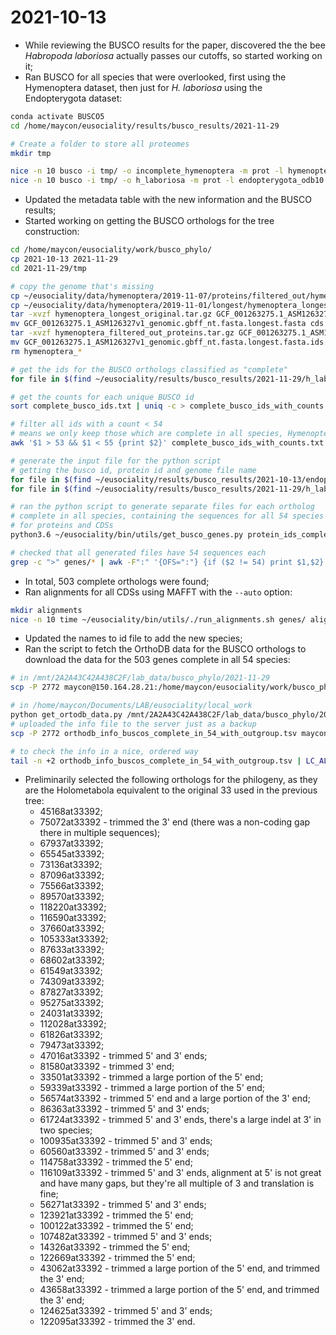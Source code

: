 # 2021-10-13

- While reviewing the BUSCO results for the paper, discovered the the bee *Habropoda laboriosa* actually passes our cutoffs, so started working on it;
- Ran BUSCO for all species that were overlooked, first using the Hymenoptera dataset, then just for *H. laboriosa* using the Endopterygota dataset:
```bash
conda activate BUSCO5
cd /home/maycon/eusociality/results/busco_results/2021-11-29

# Create a folder to store all proteomes
mkdir tmp

nice -n 10 busco -i tmp/ -o incomplete_hymenoptera -m prot -l hymenoptera_odb10 -c 50
nice -n 10 busco -i tmp/ -o h_laboriosa -m prot -l endopterygota_odb10 -c 50
```
- Updated the metadata table with the new information and the BUSCO results;
- Started working on getting the BUSCO orthologs for the tree construction:
```bash
cd /home/maycon/eusociality/work/busco_phylo/
cp 2021-10-13 2021-11-29
cd 2021-11-29/tmp

# copy the genome that's missing
cp ~/eusociality/data/hymenoptera/2019-11-07/proteins/filtered_out/hymenoptera_filtered_out_proteins.tar.gz .
cp ~/eusociality/data/hymenoptera/2019-11-01/longest/hymenoptera_longest_original.tar.gz .
tar -xvzf hymenoptera_longest_original.tar.gz GCF_001263275.1_ASM126327v1_genomic.gbff_nt.fasta.longest.fasta
mv GCF_001263275.1_ASM126327v1_genomic.gbff_nt.fasta.longest.fasta cds
tar -xvzf hymenoptera_filtered_out_proteins.tar.gz GCF_001263275.1_ASM126327v1_genomic.gbff_nt.fasta.longest.fasta.ids.txt.aa.fa
mv GCF_001263275.1_ASM126327v1_genomic.gbff_nt.fasta.longest.fasta.ids.txt.aa.fa prot
rm hymenoptera_*

# get the ids for the BUSCO orthologs classified as "complete"
for file in $(find ~/eusociality/results/busco_results/2021-11-29/h_laboriosa/GCF_001263275.1_ASM126327v1_genomic.gbff_nt.fasta.longest.fasta.ids.txt.aa.fa/run_endopterygota_odb10/ -name "full_table*.tsv"); do grep -v "^#" ${file} | awk '$2=="Complete" {print $1}' >> complete_busco_ids.txt; done # H. laboriosa

# get the counts for each unique BUSCO id
sort complete_busco_ids.txt | uniq -c > complete_busco_ids_with_counts.txt

# filter all ids with a count < 54
# means we only keep those which are complete in all species, Hymenoptera + Coleoptera
awk '$1 > 53 && $1 < 55 {print $2}' complete_busco_ids_with_counts.txt > final_busco_ids_complete_in_54_with_outgroup.txt

# generate the input file for the python script
# getting the busco id, protein id and genome file name
for file in $(find ~/eusociality/results/busco_results/2021-10-13/endopterygota_52hymenoptera_1coleoptera_busco/*/run* -name "full_table*.tsv"); do short=$(echo "${file#*endopterygota_52hymenoptera_1coleoptera_busco/}"); echo "${short%%\.*}" >> protein_ids_complete_in_53_with_outgroup.txt; for id in $(cat final_busco_ids_complete_in_53_with_outgroup.txt); do grep -v "^#" ${file} | awk -v id="$id" '{OFS="|"} {if ($1==id) print $1,$3}' >> protein_ids_complete_in_53_with_outgroup.txt; done; done # all 53 species, including outgroup
for file in $(find ~/eusociality/results/busco_results/2021-11-29/h_laboriosa/*/run* -name "full_table*.tsv"); do short=$(echo "${file#*h_laboriosa/}"); echo "${short%%\.*}" >> protein_ids_complete_in_54_with_outgroup.txt; for id in $(cat final_busco_ids_complete_in_54_with_outgroup.txt); do grep -v "^#" ${file} | awk -v id="$id" '{OFS="|"} {if ($1==id) print $1,$3}' >> protein_ids_complete_in_54_with_outgroup.txt; done; done # H. laboriosa

# ran the python script to generate separate files for each ortholog
# complete in all species, containing the sequences for all 54 species
# for proteins and CDSs
python3.6 ~/eusociality/bin/utils/get_busco_genes.py protein_ids_complete_in_54_with_outgroup.txt tmp/cds/ tmp/prot/ genes/

# checked that all generated files have 54 sequences each
grep -c ">" genes/* | awk -F":" '{OFS=":"} {if ($2 != 54) print $1,$2}'
```
- In total, 503 complete orthologs were found;
- Ran alignments for all CDSs using MAFFT with the `--auto` option:
```bash
mkdir alignments
nice -n 10 time ~/eusociality/bin/utils/./run_alignments.sh genes/ alignments/ 50
```
- Updated the names to id file to add the new species;
- Ran the script to fetch the OrthoDB data for the BUSCO orthologs to download the data for the 503 genes complete in all 54 species:
```bash
# in /mnt/2A2A43C42A438C2F/lab_data/busco_phylo/2021-11-29
scp -P 2772 maycon@150.164.28.21:/home/maycon/eusociality/work/busco_phylo/2021-10-13/final_busco_ids_complete_in_53_with_outgroup.txt .

# in /home/maycon/Documents/LAB/eusociality/local_work
python get_ortodb_data.py /mnt/2A2A43C42A438C2F/lab_data/busco_phylo/2021-11-29/final_busco_ids_complete_in_54_with_outgroup.txt 4 /mnt/2A2A43C42A438C2F/lab_data/busco_phylo/2021-11-29/orthodb_info_buscos_complete_in_54_with_outgroup.tsv
# uploaded the info file to the server just as a backup
scp -P 2772 orthodb_info_buscos_complete_in_54_with_outgroup.tsv maycon@150.164.28.21:/home/maycon/eusociality/work/busco_phylo/2021-11-29/

# to check the info in a nice, ordered way
tail -n +2 orthodb_info_buscos_complete_in_54_with_outgroup.tsv | LC_ALL=C sort -t "    " -g -r -k3,3 | less -S
```
- Preliminarily selected the following orthologs for the philogeny, as they are the Holometabola equivalent to the original 33 used in the previous tree:
	- 45168at33392;
	- 75072at33392 - trimmed the 3' end (there was a non-coding gap there in multiple sequences);
	- 67937at33392;
	- 65545at33392;
	- 73136at33392;
	- 87096at33392;
	- 75566at33392;
	- 89570at33392;
	- 118220at33392;
	- 116590at33392;
	- 37660at33392;
	- 105333at33392;
	- 87633at33392;
	- 68602at33392;
	- 61549at33392;
	- 74309at33392;
	- 87827at33392;
	- 95275at33392;
	- 24031at33392;
	- 112028at33392;
	- 61826at33392;
	- 79473at33392;
	- 47016at33392 - trimmed 5' and 3' ends;
	- 81580at33392 - trimmed 3' end;
	- 33501at33392 - trimmed a large portion of the 5' end;
	- 59339at33392 - trimmed a large portion of the 5' end;
	- 56574at33392 - trimmed 5' end and a large portion of the 3' end;
	- 86363at33392 - trimmed 5' and 3' ends;
	- 61724at33392 - trimmed 5' and 3' ends, there's a large indel at 3' in two species;
	- 100935at33392 - trimmed 5' and 3' ends;
	- 60560at33392 - trimmed 5' and 3' ends;
	- 114758at33392 - trimmed the 5' end;
	- 116109at33392 - trimmed 5' and 3' ends, alignment at 5' is not great and have many gaps, but they're all multiple of 3 and translation is fine;
	- 56271at33392 - trimmed 5' and 3' ends;
	- 123921at33392 - trimmed the 5' end;
	- 100122at33392 - trimmed the 5' end;
	- 107482at33392 - trimmed 5' and 3' ends;
	- 14326at33392 - trimmed the 5' end;
	- 122669at33392 - trimmed the 5' end;
	- 43062at33392 - trimmed a large portion of the 5' end, and trimmed the 3' end;
	- 43658at33392 - trimmed a large portion of the 5' end, and trimmed the 3' end;
	- 124625at33392 - trimmed 5' and 3' ends;
	- 122095at33392 - trimmed the 3' end.